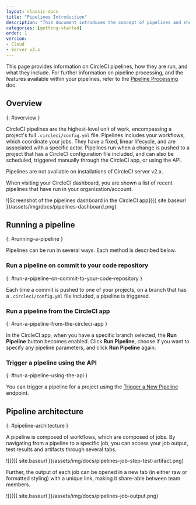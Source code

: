 ```yaml
---
layout: classic-docs
title: "Pipelines Introduction"
description: "This document introduces the concept of pipelines and shows how pipelines can be triggered and what they include."
categories: [getting-started]
order: 1
version:
- Cloud
- Server v3.x
---
```


This page provides information on CircleCI pipelines, how they are run, and what they include. For further information on pipeline processing, and the features available within your pipelines, refer to the [Pipeline Processing]({{site.baseurl}}/2.0/build-processing) doc.

## Overview
{: #overview }

CircleCI pipelines are the highest-level unit of work, encompassing a project's full `.circleci/config.yml` file. Pipelines includes your workflows, which coordinate your jobs. They have a fixed, linear lifecycle, and are associated with a specific actor. Pipelines run when a change is pushed to a project that has a CircleCI configuration file included, and can also be scheduled, triggered manually through the CircleCI app, or using the API.

Pipelines are not available on installations of CircleCI server v2.x.

When visiting your CircleCI dashboard, you are shown a list of recent pipelines that have run in your organization/account.

![Screenshot of the pipelines dashboard in the CircleCI app]({{ site.baseurl }}/assets/img/docs/pipelines-dashboard.png)

## Running a pipeline
{: #running-a-pipeline }

Pipelines can be run in several ways. Each method is described below.

### Run a pipeline on commit to your code repository
{: #run-a-pipeline-on-commit-to-your-code-repository }

Each time a commit is pushed to one of your projects, on a branch that has a `.circleci/config.yml` file included, a pipeline is triggered.

### Run a pipeline from the CircleCI app 
{: #run-a-pipeline-from-the-circleci-app }

In the CircleCI app, when you have a specific branch selected, the **Run Pipeline** button becomes enabled. Click **Run Pipeline**, choose if you want to specify any pipeline parameters, and click **Run Pipeline** again.

### Trigger a pipeline using the API
{: #run-a-pipeline-using-the-api }

You can trigger a pipeline for a project using the [Trigger a New Pipeline]({{site.baseurl}}/api/v2/#operation/triggerPipeline) endpoint.

<!---
### Scheduling a pipeline
{: #scheduling-a-pipeline }

TBC
--->

## Pipeline architecture
{: #pipeline-architecture }

A pipeline is composed of workflows, which are composed of jobs. By navigating from a pipeline to a specific job, you can access your job output, test results and artifacts through several tabs.

![]({{ site.baseurl }}/assets/img/docs/pipelines-job-step-test-artifact.png)

Further, the output of each job can be opened in a new tab (in either raw or formatted styling) with a unique link, making it share-able between team members.

![]({{ site.baseurl }}/assets/img/docs/pipelines-job-output.png)
